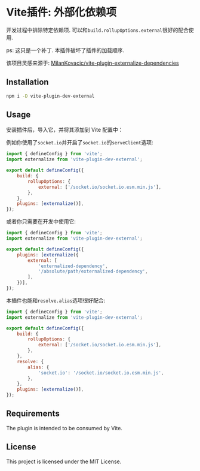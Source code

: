 # Vite插件: 外部化依赖项

开发过程中排除特定依赖项. 可以和`build.rollupOptions.external`很好的配合使用.

ps: 这只是一个补丁. 本插件破坏了插件的加载顺序.

该项目灵感来源于: [MilanKovacic/vite-plugin-externalize-dependencies](https://github.com/MilanKovacic/vite-plugin-externalize-dependencies)

## Installation

```sh
npm i -D vite-plugin-dev-external
```

## Usage

安装插件后，导入它，并将其添加到 Vite 配置中：

例如你使用了`socket.io`并开启了`socket.io`的`serveClient`选项:

```js
import { defineConfig } from 'vite';
import externalize from 'vite-plugin-dev-external';

export default defineConfig({
    build: {
        rollupOptions: {
            external: ['/socket.io/socket.io.esm.min.js'],
        },
    },
    plugins: [externalize()],
});
```

或者你只需要在开发中使用它:

```js
import { defineConfig } from 'vite';
import externalize from 'vite-plugin-dev-external';

export default defineConfig({
    plugins: [externalize({
        external: [
            'externalized-dependency',
            '/absolute/path/externalized-dependency',
        ],
    })],
});
```

本插件也能和`resolve.alias`选项很好配合:

```js
import { defineConfig } from 'vite';
import externalize from 'vite-plugin-dev-external';

export default defineConfig({
    build: {
        rollupOptions: {
            external: ['/socket.io/socket.io.esm.min.js'],
        },
    },
    resolve: {
        alias: {
            'socket.io': '/socket.io/socket.io.esm.min.js',
        },
    },
    plugins: [externalize()],
});
```

## Requirements

The plugin is intended to be consumed by Vite.

## License

This project is licensed under the MIT License.

